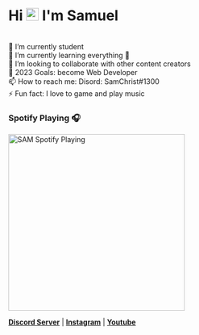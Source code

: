 ### <h1 align="left">Hi <img src="https://media.giphy.com/media/hvRJCLFzcasrR4ia7z/giphy.gif" width="25px"> I'm Samuel</h1>

<p align="lef">
<br> 🔭 I’m currently student
<br> 🌱 I’m currently learning everything 🤣 
<br> 👯 I’m looking to collaborate with other content creators
<br> 🥅 2023 Goals: become Web Developer 
<br> 📫 How to reach me: Disord: SamChrist#1300 
<br> ⚡ Fun fact: I love to game and play music 
</p>

### Spotify Playing 🎧

[<img src="https://now-playing-codestackr.vercel.app/api/spotify-playing" alt="SAM Spotify Playing" width="350" />](https://open.spotify.com/user/swyqyimdc12jajde4vpwd2x1b)


<p align="left">
  <strong><a href="https://www.discord.io/samchrist">Discord Server</a></strong> |
  <strong><a href="https://www.instagram.com/samuelchistz/">Instagram</a></strong> |
  <strong><a href="#">Youtube</a></strong>
 </p>
